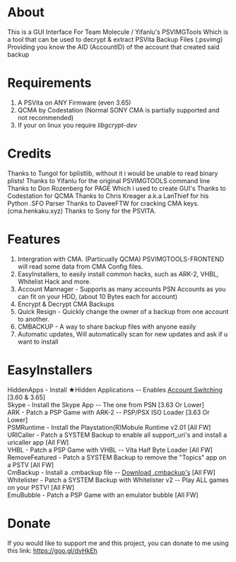 # About
This is a GUI Interface For Team Molecule / Yifanlu's PSVIMGTools 
Which is a tool that can be used to decrypt & extract PSVita Backup Files (.psvimg) Providing you know the AID (AccountID)
of the account that created said backup

# Requirements
1. A PSVita on ANY Firmware (even 3.65)
2. QCMA by Codestation (Normal SONY CMA is partially supported and not recommended)
3. If your on linux you require *libgcrypt-dev*

# Credits
Thanks to Tungol for bplistlib, without it i would be unable to read binary plists!
Thanks to Yifanlu for the original PSVIMGTOOLS command line
Thanks to Don Rozenberg for PAGE Which i used to create GUI's
Thanks to Codestation for QCMA
Thanks to Chris Kreager a.k.a LanThief for his Python .SFO Parser
Thanks to DaveeFTW for cracking CMA keys. (cma.henkaku.xyz)
Thanks to Sony for the PSVITA. 

# Features
1. Intergration with CMA. (Particually QCMA) PSVIMGTOOLS-FRONTEND will read some data from CMA Config files.
2. EasyInstallers, to easily install common hacks, such as ARK-2, VHBL, Whitelist Hack and more.
3. Account Mannager - Supports as many accounts PSN Accounts as you can fit on your HDD, (about 10 Bytes each for account)
4. Encrypt & Decrypt CMA Backups
5. Quick Resign - Quickly change the owner of a backup from one account to another.
6. CMBACKUP - A way to share backup files with anyone easily
7. Automatic updates, Will automatically scan for new updates and ask if u want to install

# EasyInstallers
HiddenApps - Install ★Hidden Applications -- Enables [Account Switching](https://pastebin.com/raw/CiTUyjr4) [3.60 & 3.65]     
Skype - Install the Skype App -- The one from PSN [3.63 Or Lower]                                                
ARK - Patch a PSP Game with ARK-2 -- PSP/PSX ISO Loader [3.63 Or Lower]                                    
PSMRuntime - Install the Playstation(R)Mobule Runtime v2.01 [All FW]                                       
URICaller - Patch a SYSTEM Backup to enable all support_uri's and install a uricaller app [All FW]                          
VHBL - Patch a PSP Game with VHBL -- Vita Half Byte Loader [All FW]                             
RemoveFeatured - Patch a SYSTEM Backup to remove the "Topics" app on a PSTV [All FW]                                
CmBackup - Install a .cmbackup file -- [Download .cmbackup's](https://drive.google.com/open?id=0B8wXQbm9DD-6UndjcWFWNV9JTlk) [All FW]                                       
Whitelister - Patch a SYSTEM Backup with Whitelister v2 -- Play ALL games on your PSTV! [All FW]                      
EmuBubble - Patch a PSP Game with an emulator bubble [All FW]               

# Donate
If you would like to support me and this project, you can donate to me using this link:
https://goo.gl/dvHkEh
